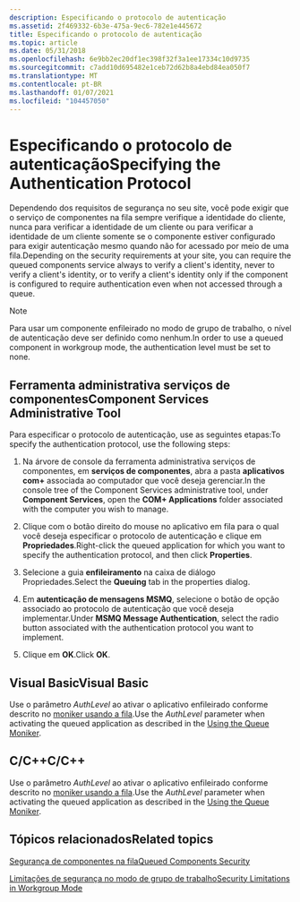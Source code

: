 ```yaml
---
description: Especificando o protocolo de autenticação
ms.assetid: 2f469332-6b3e-475a-9ec6-782e1e445672
title: Especificando o protocolo de autenticação
ms.topic: article
ms.date: 05/31/2018
ms.openlocfilehash: 6e9bb2ec20df1ec398f32f3a1ee17334c10d9735
ms.sourcegitcommit: c7add10d695482e1ceb72d62b8a4ebd84ea050f7
ms.translationtype: MT
ms.contentlocale: pt-BR
ms.lasthandoff: 01/07/2021
ms.locfileid: "104457050"
---
```

# <a name="specifying-the-authentication-protocol"></a><span data-ttu-id="3435a-103">Especificando o protocolo de autenticação</span><span class="sxs-lookup"><span data-stu-id="3435a-103">Specifying the Authentication Protocol</span></span>

<span data-ttu-id="3435a-104">Dependendo dos requisitos de segurança no seu site, você pode exigir que o serviço de componentes na fila sempre verifique a identidade do cliente, nunca para verificar a identidade de um cliente ou para verificar a identidade de um cliente somente se o componente estiver configurado para exigir autenticação mesmo quando não for acessado por meio de uma fila.</span><span class="sxs-lookup"><span data-stu-id="3435a-104">Depending on the security requirements at your site, you can require the queued components service always to verify a client's identity, never to verify a client's identity, or to verify a client's identity only if the component is configured to require authentication even when not accessed through a queue.</span></span>

> [!Note]  
> <span data-ttu-id="3435a-105">Para usar um componente enfileirado no modo de grupo de trabalho, o nível de autenticação deve ser definido como nenhum.</span><span class="sxs-lookup"><span data-stu-id="3435a-105">In order to use a queued component in workgroup mode, the authentication level must be set to none.</span></span>

 

## <a name="component-services-administrative-tool"></a><span data-ttu-id="3435a-106">Ferramenta administrativa serviços de componentes</span><span class="sxs-lookup"><span data-stu-id="3435a-106">Component Services Administrative Tool</span></span>

<span data-ttu-id="3435a-107">Para especificar o protocolo de autenticação, use as seguintes etapas:</span><span class="sxs-lookup"><span data-stu-id="3435a-107">To specify the authentication protocol, use the following steps:</span></span>

1.  <span data-ttu-id="3435a-108">Na árvore de console da ferramenta administrativa serviços de componentes, em **serviços de componentes**, abra a pasta **aplicativos com+** associada ao computador que você deseja gerenciar.</span><span class="sxs-lookup"><span data-stu-id="3435a-108">In the console tree of the Component Services administrative tool, under **Component Services**, open the **COM+ Applications** folder associated with the computer you wish to manage.</span></span>

2.  <span data-ttu-id="3435a-109">Clique com o botão direito do mouse no aplicativo em fila para o qual você deseja especificar o protocolo de autenticação e clique em **Propriedades**.</span><span class="sxs-lookup"><span data-stu-id="3435a-109">Right-click the queued application for which you want to specify the authentication protocol, and then click **Properties**.</span></span>

3.  <span data-ttu-id="3435a-110">Selecione a guia **enfileiramento** na caixa de diálogo Propriedades.</span><span class="sxs-lookup"><span data-stu-id="3435a-110">Select the **Queuing** tab in the properties dialog.</span></span>

4.  <span data-ttu-id="3435a-111">Em **autenticação de mensagens MSMQ**, selecione o botão de opção associado ao protocolo de autenticação que você deseja implementar.</span><span class="sxs-lookup"><span data-stu-id="3435a-111">Under **MSMQ Message Authentication**, select the radio button associated with the authentication protocol you want to implement.</span></span>

5.  <span data-ttu-id="3435a-112">Clique em **OK**.</span><span class="sxs-lookup"><span data-stu-id="3435a-112">Click **OK**.</span></span>

## <a name="visual-basic"></a><span data-ttu-id="3435a-113">Visual Basic</span><span class="sxs-lookup"><span data-stu-id="3435a-113">Visual Basic</span></span>

<span data-ttu-id="3435a-114">Use o parâmetro *AuthLevel* ao ativar o aplicativo enfileirado conforme descrito no [moniker usando a fila](using-the-queue-moniker.md).</span><span class="sxs-lookup"><span data-stu-id="3435a-114">Use the *AuthLevel* parameter when activating the queued application as described in the [Using the Queue Moniker](using-the-queue-moniker.md).</span></span>

## <a name="cc"></a><span data-ttu-id="3435a-115">C/C++</span><span class="sxs-lookup"><span data-stu-id="3435a-115">C/C++</span></span>

<span data-ttu-id="3435a-116">Use o parâmetro *AuthLevel* ao ativar o aplicativo enfileirado conforme descrito no [moniker usando a fila](using-the-queue-moniker.md).</span><span class="sxs-lookup"><span data-stu-id="3435a-116">Use the *AuthLevel* parameter when activating the queued application as described in the [Using the Queue Moniker](using-the-queue-moniker.md).</span></span>

## <a name="related-topics"></a><span data-ttu-id="3435a-117">Tópicos relacionados</span><span class="sxs-lookup"><span data-stu-id="3435a-117">Related topics</span></span>

<dl> <dt>

[<span data-ttu-id="3435a-118">Segurança de componentes na fila</span><span class="sxs-lookup"><span data-stu-id="3435a-118">Queued Components Security</span></span>](queued-components-security.md)
</dt> <dt>

[<span data-ttu-id="3435a-119">Limitações de segurança no modo de grupo de trabalho</span><span class="sxs-lookup"><span data-stu-id="3435a-119">Security Limitations in Workgroup Mode</span></span>](security-limitations-in-workgroup-mode.md)
</dt> </dl>

 

 



